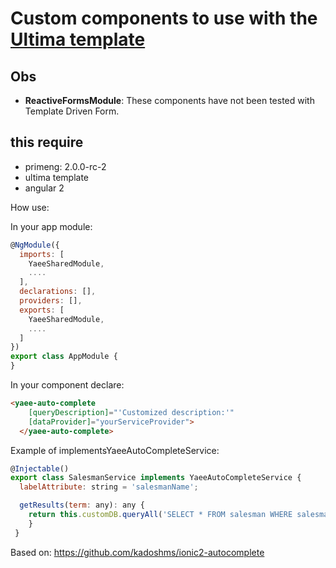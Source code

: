 # Custom components to use with the [Ultima template](http://www.primefaces.org/ultima-ng/#/)


## Obs

- __ReactiveFormsModule__: These components have not been tested with Template Driven Form.


## this require
- primeng: 2.0.0-rc-2
- ultima template
- angular 2

How use:

In your app module:

```js
@NgModule({
  imports: [
    YaeeSharedModule,
    ....
  ],
  declarations: [],
  providers: [],
  exports: [
    YaeeSharedModule,
    ....
  ]
})
export class AppModule {
}
```
In your component declare:

```html
<yaee-auto-complete
    [queryDescription]="'Customized description:'"
    [dataProvider]="yourServiceProvider">
  </yaee-auto-complete>
```
Example of implementsYaeeAutoCompleteService:

```js
@Injectable()
export class SalesmanService implements YaeeAutoCompleteService {
  labelAttribute: string = 'salesmanName';

  getResults(term: any): any {
    return this.customDB.queryAll('SELECT * FROM salesman WHERE salesmanName LIKE ?  ORDER BY salesmanName limit 20', ["%" + term + "%"]);
    }    
 }
```
Based on: https://github.com/kadoshms/ionic2-autocomplete
